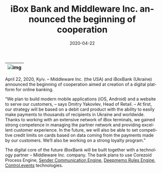 ﻿---
date: '2020-04-22'
url: 'iboxbank-middleware-partnership'
next: 'blue-finance-corezoid-financial-services'
title: 'iBox Bank and Middleware Inc. announced the beginning of cooperation'
description: 'The digital core of the future iBoxBank will be built together with a technology partner – Middleware Inc. company. The bank plans to use Corezoid Process Engine, Sender Communication Engine, Deepmemo Rules Engine, Control.events technologies.'
image: '/images/iboxbank-middleware-partnership.png'
category:
    - 'Use cases'
subcategory:
	- 'Enterprise'
tags:
    - 'bank'
    - 'finance'
    - 'ibox'
    - 'middleware'
    - 'partnership'
lang: 'en'
---

| ![img](../images/iboxbank-middleware-partnership.png) |
| :---: |

April 22, 2020, Kyiv. – Middleware Inc. (the USA) and iBoxBank (Ukraine) announced the beginning of cooperation aimed at creation of a digital platform for online banking.

  
“We plan to build modern mobile applications (iOS, Android) and a website to serve our customers, – says Dmitry Yakovlev, Head of Retail. – At first, our strategy will be based on a debit card product with the ability to easily make payments to thousands of recipients in Ukraine and worldwide. Thanks to working with an extensive network of iBox terminals, we gained strong competence in managing the partner network and providing excellent customer experience. In the future, we will also be able to set competitive credit limits on cards based on data coming from the payments made by our customers. We’ll also be working on a strong loyalty program.”
 

The digital core of the future iBoxBank will be built together with a technology partner – Middleware Inc. company. The bank plans to use Corezoid Process Engine, [Sender Communication Engine](https://sender.mobi/en/), [Deepmemo Rules Engine](https://deepmemo.ai/en), [Control.events](Control.events) technologies.
